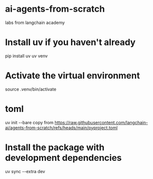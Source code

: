 # ai-agents-from-scratch
labs from langchain academy


# Install uv if you haven't already
pip install uv
uv venv
# Activate the virtual environment
source .venv/bin/activate
# toml 
uv init --bare
copy from https://raw.githubusercontent.com/langchain-ai/agents-from-scratch/refs/heads/main/pyproject.toml 

# Install the package with development dependencies
uv sync --extra dev
